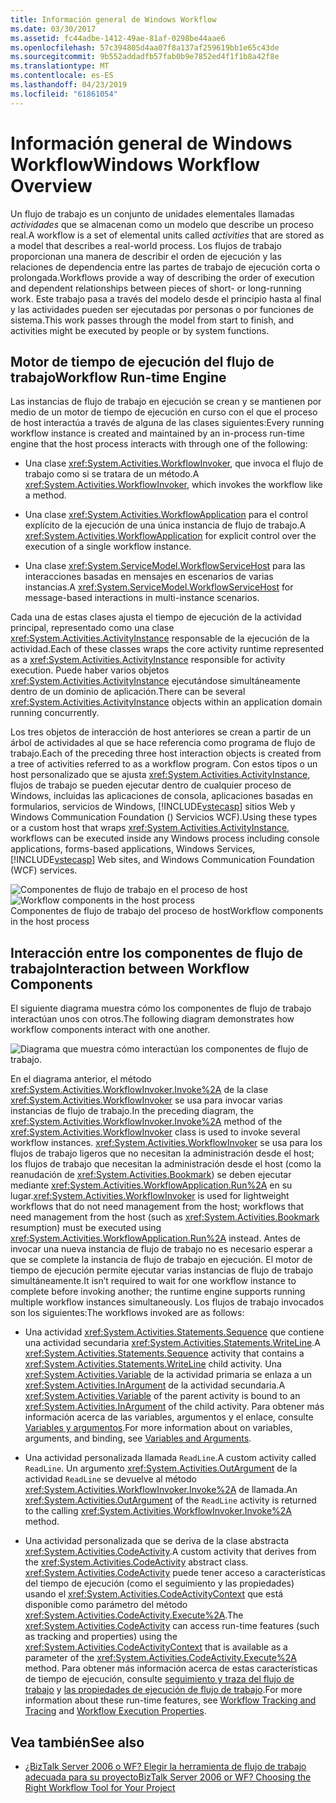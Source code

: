 ```yaml
---
title: Información general de Windows Workflow
ms.date: 03/30/2017
ms.assetid: fc44adbe-1412-49ae-81af-0298be44aae6
ms.openlocfilehash: 57c394805d4aa07f8a137af259619bb1e65c43de
ms.sourcegitcommit: 9b552addadfb57fab0b9e7852ed4f1f1b8a42f8e
ms.translationtype: MT
ms.contentlocale: es-ES
ms.lasthandoff: 04/23/2019
ms.locfileid: "61861054"
---
```

# <a name="windows-workflow-overview"></a><span data-ttu-id="e3245-102">Información general de Windows Workflow</span><span class="sxs-lookup"><span data-stu-id="e3245-102">Windows Workflow Overview</span></span>
<span data-ttu-id="e3245-103">Un flujo de trabajo es un conjunto de unidades elementales llamadas *actividades* que se almacenan como un modelo que describe un proceso real.</span><span class="sxs-lookup"><span data-stu-id="e3245-103">A workflow is a set of elemental units called *activities* that are stored as a model that describes a real-world process.</span></span> <span data-ttu-id="e3245-104">Los flujos de trabajo proporcionan una manera de describir el orden de ejecución y las relaciones de dependencia entre las partes de trabajo de ejecución corta o prolongada.</span><span class="sxs-lookup"><span data-stu-id="e3245-104">Workflows provide a way of describing the order of execution and dependent relationships between pieces of short- or long-running work.</span></span> <span data-ttu-id="e3245-105">Este trabajo pasa a través del modelo desde el principio hasta al final y las actividades pueden ser ejecutadas por personas o por funciones de sistema.</span><span class="sxs-lookup"><span data-stu-id="e3245-105">This work passes through the model from start to finish, and activities might be executed by people or by system functions.</span></span>  
  
## <a name="workflow-run-time-engine"></a><span data-ttu-id="e3245-106">Motor de tiempo de ejecución del flujo de trabajo</span><span class="sxs-lookup"><span data-stu-id="e3245-106">Workflow Run-time Engine</span></span>  
 <span data-ttu-id="e3245-107">Las instancias de flujo de trabajo en ejecución se crean y se mantienen por medio de un motor de tiempo de ejecución en curso con el que el proceso de host interactúa a través de alguna de las clases siguientes:</span><span class="sxs-lookup"><span data-stu-id="e3245-107">Every running workflow instance is created and maintained by an in-process run-time engine that the host process interacts with through one of the following:</span></span>  
  
-   <span data-ttu-id="e3245-108">Una clase <xref:System.Activities.WorkflowInvoker>, que invoca el flujo de trabajo como si se tratara de un método.</span><span class="sxs-lookup"><span data-stu-id="e3245-108">A <xref:System.Activities.WorkflowInvoker>, which invokes the workflow like a method.</span></span>  
  
-   <span data-ttu-id="e3245-109">Una clase <xref:System.Activities.WorkflowApplication> para el control explícito de la ejecución de una única instancia de flujo de trabajo.</span><span class="sxs-lookup"><span data-stu-id="e3245-109">A <xref:System.Activities.WorkflowApplication> for explicit control over the execution of a single workflow instance.</span></span>  
  
-   <span data-ttu-id="e3245-110">Una clase <xref:System.ServiceModel.WorkflowServiceHost> para las interacciones basadas en mensajes en escenarios de varias instancias.</span><span class="sxs-lookup"><span data-stu-id="e3245-110">A <xref:System.ServiceModel.WorkflowServiceHost> for message-based interactions in multi-instance scenarios.</span></span>  
  
 <span data-ttu-id="e3245-111">Cada una de estas clases ajusta el tiempo de ejecución de la actividad principal, representado como una clase <xref:System.Activities.ActivityInstance> responsable de la ejecución de la actividad.</span><span class="sxs-lookup"><span data-stu-id="e3245-111">Each of these classes wraps the core activity runtime represented as a <xref:System.Activities.ActivityInstance> responsible for activity execution.</span></span> <span data-ttu-id="e3245-112">Puede haber varios objetos <xref:System.Activities.ActivityInstance> ejecutándose simultáneamente dentro de un dominio de aplicación.</span><span class="sxs-lookup"><span data-stu-id="e3245-112">There can be several <xref:System.Activities.ActivityInstance> objects within an application domain running concurrently.</span></span>  
  
 <span data-ttu-id="e3245-113">Los tres objetos de interacción de host anteriores se crean a partir de un árbol de actividades al que se hace referencia como programa de flujo de trabajo.</span><span class="sxs-lookup"><span data-stu-id="e3245-113">Each of the preceding three host interaction objects is created from a tree of activities referred to as a workflow program.</span></span> <span data-ttu-id="e3245-114">Con estos tipos o un host personalizado que se ajusta <xref:System.Activities.ActivityInstance>, flujos de trabajo se pueden ejecutar dentro de cualquier proceso de Windows, incluidas las aplicaciones de consola, aplicaciones basadas en formularios, servicios de Windows, [!INCLUDE[vstecasp](../../../includes/vstecasp-md.md)] sitios Web y Windows Communication Foundation () Servicios WCF).</span><span class="sxs-lookup"><span data-stu-id="e3245-114">Using these types or a custom host that wraps <xref:System.Activities.ActivityInstance>, workflows can be executed inside any Windows process including console applications, forms-based applications, Windows Services, [!INCLUDE[vstecasp](../../../includes/vstecasp-md.md)] Web sites, and Windows Communication Foundation (WCF) services.</span></span>  
  
 <span data-ttu-id="e3245-115">![Componentes de flujo de trabajo en el proceso de host](./media/44c79d1d-178b-4487-87ed-3e33015a3842.gif "44c79d1d-178b-4487-87ed-3e33015a3842")</span><span class="sxs-lookup"><span data-stu-id="e3245-115">![Workflow components in the host process](./media/44c79d1d-178b-4487-87ed-3e33015a3842.gif "44c79d1d-178b-4487-87ed-3e33015a3842")</span></span>  
<span data-ttu-id="e3245-116">Componentes de flujo de trabajo del proceso de host</span><span class="sxs-lookup"><span data-stu-id="e3245-116">Workflow components in the host process</span></span>  
  
## <a name="interaction-between-workflow-components"></a><span data-ttu-id="e3245-117">Interacción entre los componentes de flujo de trabajo</span><span class="sxs-lookup"><span data-stu-id="e3245-117">Interaction between Workflow Components</span></span>  
 <span data-ttu-id="e3245-118">El siguiente diagrama muestra cómo los componentes de flujo de trabajo interactúan unos con otros.</span><span class="sxs-lookup"><span data-stu-id="e3245-118">The following diagram demonstrates how workflow components interact with one another.</span></span>  
  
 ![Diagrama que muestra cómo interactúan los componentes de flujo de trabajo.](./media/overview/workflow-component-interatction.gif)  
  
 <span data-ttu-id="e3245-120">En el diagrama anterior, el método <xref:System.Activities.WorkflowInvoker.Invoke%2A> de la clase <xref:System.Activities.WorkflowInvoker> se usa para invocar varias instancias de flujo de trabajo.</span><span class="sxs-lookup"><span data-stu-id="e3245-120">In the preceding diagram, the <xref:System.Activities.WorkflowInvoker.Invoke%2A> method of the <xref:System.Activities.WorkflowInvoker> class is used to invoke several workflow instances.</span></span> <span data-ttu-id="e3245-121"><xref:System.Activities.WorkflowInvoker> se usa para los flujos de trabajo ligeros que no necesitan la administración desde el host; los flujos de trabajo que necesitan la administración desde el host (como la reanudación de <xref:System.Activities.Bookmark>) se deben ejecutar mediante <xref:System.Activities.WorkflowApplication.Run%2A> en su lugar.</span><span class="sxs-lookup"><span data-stu-id="e3245-121"><xref:System.Activities.WorkflowInvoker> is used for lightweight workflows that do not need management from the host; workflows that need management from the host (such as <xref:System.Activities.Bookmark> resumption) must be executed using <xref:System.Activities.WorkflowApplication.Run%2A> instead.</span></span> <span data-ttu-id="e3245-122">Antes de invocar una nueva instancia de flujo de trabajo no es necesario esperar a que se complete la instancia de flujo de trabajo en ejecución. El motor de tiempo de ejecución permite ejecutar varias instancias de flujo de trabajo simultáneamente.</span><span class="sxs-lookup"><span data-stu-id="e3245-122">It isn’t required to wait for one workflow instance to complete before invoking another; the runtime engine supports running multiple workflow instances simultaneously.</span></span>  <span data-ttu-id="e3245-123">Los flujos de trabajo invocados son los siguientes:</span><span class="sxs-lookup"><span data-stu-id="e3245-123">The workflows invoked are as follows:</span></span>  
  
-   <span data-ttu-id="e3245-124">Una actividad <xref:System.Activities.Statements.Sequence> que contiene una actividad secundaria <xref:System.Activities.Statements.WriteLine>.</span><span class="sxs-lookup"><span data-stu-id="e3245-124">A <xref:System.Activities.Statements.Sequence> activity that contains a <xref:System.Activities.Statements.WriteLine> child activity.</span></span> <span data-ttu-id="e3245-125">Una <xref:System.Activities.Variable> de la actividad primaria se enlaza a un <xref:System.Activities.InArgument> de la actividad secundaria.</span><span class="sxs-lookup"><span data-stu-id="e3245-125">A <xref:System.Activities.Variable> of the parent activity is bound to an <xref:System.Activities.InArgument> of the child activity.</span></span> <span data-ttu-id="e3245-126">Para obtener más información acerca de las variables, argumentos y el enlace, consulte [Variables y argumentos](variables-and-arguments.md).</span><span class="sxs-lookup"><span data-stu-id="e3245-126">For more information about on variables, arguments, and binding, see [Variables and Arguments](variables-and-arguments.md).</span></span>  
  
-   <span data-ttu-id="e3245-127">Una actividad personalizada llamada `ReadLine`.</span><span class="sxs-lookup"><span data-stu-id="e3245-127">A custom activity called `ReadLine`.</span></span> <span data-ttu-id="e3245-128">Un argumento <xref:System.Activities.OutArgument> de la actividad `ReadLine` se devuelve al método <xref:System.Activities.WorkflowInvoker.Invoke%2A> de llamada.</span><span class="sxs-lookup"><span data-stu-id="e3245-128">An <xref:System.Activities.OutArgument> of the `ReadLine` activity is returned to the calling <xref:System.Activities.WorkflowInvoker.Invoke%2A> method.</span></span>  
  
-   <span data-ttu-id="e3245-129">Una actividad personalizada que se deriva de la clase abstracta <xref:System.Activities.CodeActivity>.</span><span class="sxs-lookup"><span data-stu-id="e3245-129">A custom activity that derives from the <xref:System.Activities.CodeActivity> abstract class.</span></span> <span data-ttu-id="e3245-130"><xref:System.Activities.CodeActivity> puede tener acceso a características del tiempo de ejecución (como el seguimiento y las propiedades) usando el <xref:System.Activities.CodeActivityContext> que está disponible como parámetro del método <xref:System.Activities.CodeActivity.Execute%2A>.</span><span class="sxs-lookup"><span data-stu-id="e3245-130">The <xref:System.Activities.CodeActivity> can access run-time features (such as tracking and properties) using the <xref:System.Activities.CodeActivityContext> that is available as a parameter of the <xref:System.Activities.CodeActivity.Execute%2A> method.</span></span> <span data-ttu-id="e3245-131">Para obtener más información acerca de estas características de tiempo de ejecución, consulte [seguimiento y traza del flujo de trabajo](workflow-tracking-and-tracing.md) y [las propiedades de ejecución de flujo de trabajo](workflow-execution-properties.md).</span><span class="sxs-lookup"><span data-stu-id="e3245-131">For more information about these run-time features, see [Workflow Tracking and Tracing](workflow-tracking-and-tracing.md) and [Workflow Execution Properties](workflow-execution-properties.md).</span></span>  
  
## <a name="see-also"></a><span data-ttu-id="e3245-132">Vea también</span><span class="sxs-lookup"><span data-stu-id="e3245-132">See also</span></span>

- [<span data-ttu-id="e3245-133">¿BizTalk Server 2006 o WF? Elegir la herramienta de flujo de trabajo adecuada para su proyecto</span><span class="sxs-lookup"><span data-stu-id="e3245-133">BizTalk Server 2006 or WF? Choosing the Right Workflow Tool for Your Project</span></span>](https://go.microsoft.com/fwlink/?LinkId=154901)
